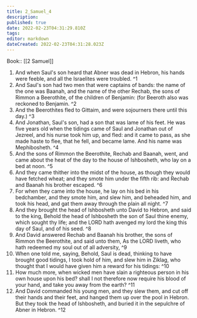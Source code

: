 ```yaml
---
title: 2_Samuel_4
description: 
published: true
date: 2022-02-23T04:31:29.810Z
tags: 
editor: markdown
dateCreated: 2022-02-23T04:31:28.023Z
---
```


 Book:: [[2 Samuel]]
 1. And when Saul's son heard that Abner was dead in Hebron, his hands were feeble, and all the Israelites were troubled. ^1
 2. And Saul's son had two men that were captains of bands: the name of the one was Baanah, and the name of the other Rechab, the sons of Rimmon a Beerothite, of the children of Benjamin: (for Beeroth also was reckoned to Benjamin. ^2
 3. And the Beerothites fled to Gittaim, and were sojourners there until this day.) ^3
 4. And Jonathan, Saul's son, had a son that was lame of his feet. He was five years old when the tidings came of Saul and Jonathan out of Jezreel, and his nurse took him up, and fled: and it came to pass, as she made haste to flee, that he fell, and became lame. And his name was Mephibosheth. ^4
 5. And the sons of Rimmon the Beerothite, Rechab and Baanah, went, and came about the heat of the day to the house of Ishbosheth, who lay on a bed at noon. ^5
 6. And they came thither into the midst of the house, as though they would have fetched wheat; and they smote him under the fifth rib: and Rechab and Baanah his brother escaped. ^6
 7. For when they came into the house, he lay on his bed in his bedchamber, and they smote him, and slew him, and beheaded him, and took his head, and gat them away through the plain all night. ^7
 8. And they brought the head of Ishbosheth unto David to Hebron, and said to the king, Behold the head of Ishbosheth the son of Saul thine enemy, which sought thy life; and the LORD hath avenged my lord the king this day of Saul, and of his seed. ^8
 9. And David answered Rechab and Baanah his brother, the sons of Rimmon the Beerothite, and said unto them, As the LORD liveth, who hath redeemed my soul out of all adversity, ^9
 10. When one told me, saying, Behold, Saul is dead, thinking to have brought good tidings, I took hold of him, and slew him in Ziklag, who thought that I would have given him a reward for his tidings: ^10
 11. How much more, when wicked men have slain a righteous person in his own house upon his bed? shall I not therefore now require his blood of your hand, and take you away from the earth? ^11
 12. And David commanded his young men, and they slew them, and cut off their hands and their feet, and hanged them up over the pool in Hebron. But they took the head of Ishbosheth, and buried it in the sepulchre of Abner in Hebron. ^12
